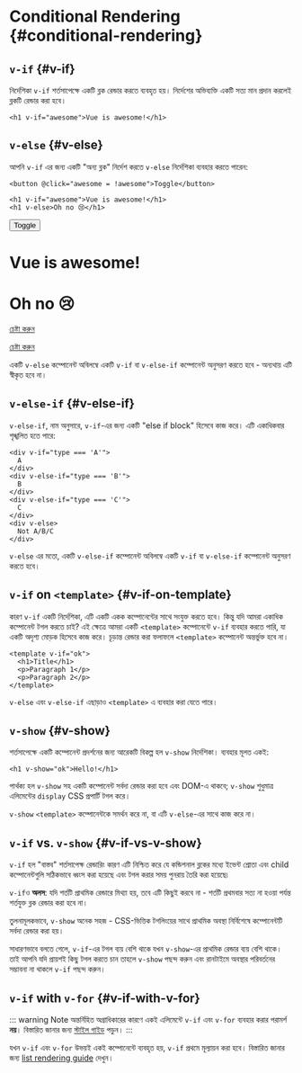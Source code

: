 # Conditional Rendering {#conditional-rendering}

<div class="options-api">
  <VueSchoolLink href="https://vueschool.io/lessons/conditional-rendering-in-vue-3" title="বিনামূল্যে Vue.js Conditional Rendering পাঠ"/>
</div>

<div class="composition-api">
  <VueSchoolLink href="https://vueschool.io/lessons/vue-fundamentals-capi-conditionals-in-vue" title="বিনামূল্যে Vue.js Conditional Rendering পাঠ"/>
</div>

<script setup>
import { ref } from 'vue'
const awesome = ref(true)
</script>

## `v-if` {#v-if}

নির্দেশিকা `v-if` শর্তসাপেক্ষে একটি ব্লক রেন্ডার করতে ব্যবহৃত হয়। নির্দেশের অভিব্যক্তি একটি সত্য মান প্রদান করলেই ব্লকটি রেন্ডার করা হবে।

```vue-html
<h1 v-if="awesome">Vue is awesome!</h1>
```

## `v-else` {#v-else}

আপনি `v-if` এর জন্য একটি "অন্য ব্লক" নির্দেশ করতে `v-else` নির্দেশিকা ব্যবহার করতে পারেন:

```vue-html
<button @click="awesome = !awesome">Toggle</button>

<h1 v-if="awesome">Vue is awesome!</h1>
<h1 v-else>Oh no 😢</h1>
```

<div class="demo">
  <button @click="awesome = !awesome">Toggle</button>
  <h1 v-if="awesome">Vue is awesome!</h1>
  <h1 v-else>Oh no 😢</h1>
</div>

<div class="composition-api">

[চেষ্টা করুন](https://play.vuejs.org/#eNpFjkEOgjAQRa8ydIMulLA1hegJ3LnqBskAjdA27RQXhHu4M/GEHsEiKLv5mfdf/sBOxux7j+zAuCutNAQOyZtcKNkZbQkGsFjBCJXVHcQBjYUSqtTKERR3dLpDyCZmQ9bjViiezKKgCIGwM21BGBIAv3oireBYtrK8ZYKtgmg5BctJ13WLPJnhr0YQb1Lod7JaS4G8eATpfjMinjTphC8wtg7zcwNKw/v5eC1fnvwnsfEDwaha7w==)

</div>
<div class="options-api">

[চেষ্টা করুন](https://play.vuejs.org/#eNpFjj0OwjAMha9iMsEAFWuVVnACNqYsoXV/RJpEqVOQqt6DDYkTcgRSWoplWX7y56fXs6O1u84jixlvM1dbSoXGuzWOIMdCekXQCw2QS5LrzbQLckje6VEJglDyhq1pMAZyHidkGG9hhObRYh0EYWOVJAwKgF88kdFwyFSdXRPBZidIYDWvgqVkylIhjyb4ayOIV3votnXxfwrk2SPU7S/PikfVfsRnGFWL6akCbeD9fLzmK4+WSGz4AA5dYQY=)

</div>

একটি `v-else` কম্পোনেন্ট অবিলম্বে একটি `v-if` বা `v-else-if` কম্পোনেন্ট অনুসরণ করতে হবে - অন্যথায় এটি স্বীকৃত হবে না।

## `v-else-if` {#v-else-if}

`v-else-if`, নাম অনুসারে, `v-if`-এর জন্য একটি "else if block" হিসেবে কাজ করে। এটি একাধিকবার শৃঙ্খলিত হতে পারে:

```vue-html
<div v-if="type === 'A'">
  A
</div>
<div v-else-if="type === 'B'">
  B
</div>
<div v-else-if="type === 'C'">
  C
</div>
<div v-else>
  Not A/B/C
</div>
```

`v-else` এর মতো, একটি `v-else-if` কম্পোনেন্ট অবিলম্বে একটি `v-if` বা `v-else-if` কম্পোনেন্ট অনুসরণ করতে হবে।

## `v-if` on `<template>` {#v-if-on-template}

কারণ `v-if` একটি নির্দেশিকা, এটি একটি একক কম্পোনেন্টের সাথে সংযুক্ত করতে হবে। কিন্তু যদি আমরা একাধিক কম্পোনেন্ট টগল করতে চাই? এই ক্ষেত্রে আমরা একটি `<template>` কম্পোনেন্টে `v-if` ব্যবহার করতে পারি, যা একটি অদৃশ্য মোড়ক হিসেবে কাজ করে। চূড়ান্ত রেন্ডার করা ফলাফলে `<template>` কম্পোনেন্ট অন্তর্ভুক্ত হবে না।

```vue-html
<template v-if="ok">
  <h1>Title</h1>
  <p>Paragraph 1</p>
  <p>Paragraph 2</p>
</template>
```

`v-else` এবং `v-else-if` এছাড়াও `<template>` এ ব্যবহার করা যেতে পারে।

## `v-show` {#v-show}

শর্তসাপেক্ষে একটি কম্পোনেন্ট প্রদর্শনের জন্য আরেকটি বিকল্প হল `v-show` নির্দেশিকা। ব্যবহার মূলত একই:

```vue-html
<h1 v-show="ok">Hello!</h1>
```

পার্থক্য হল `v-show` সহ একটি কম্পোনেন্ট সর্বদা রেন্ডার করা হবে এবং DOM-এ থাকবে; `v-show` শুধুমাত্র এলিমেন্টের `display` CSS প্রপার্টি টগল করে।

`v-show` `<template>` কম্পোনেন্টকে সমর্থন করে না, বা এটি `v-else`-এর সাথে কাজ করে না।

## `v-if` vs. `v-show` {#v-if-vs-v-show}

`v-if` হল "বাস্তব" শর্তসাপেক্ষ রেন্ডারিং কারণ এটি নিশ্চিত করে যে কন্ডিশনাল ব্লকের মধ্যে ইভেন্ট শ্রোতা এবং child কম্পোনেন্টগুলি সঠিকভাবে ধ্বংস করা হয়েছে এবং টগল করার সময় পুনরায় তৈরি করা হয়েছে৷

`v-if`ও **অলস**: যদি শর্তটি প্রাথমিক রেন্ডারে মিথ্যা হয়, তবে এটি কিছুই করবে না - শর্তটি প্রথমবার সত্য না হওয়া পর্যন্ত শর্তযুক্ত ব্লক রেন্ডার করা হবে না।

তুলনামূলকভাবে, `v-show` অনেক সহজ - CSS-ভিত্তিক টগলিংয়ের সাথে প্রাথমিক অবস্থা নির্বিশেষে কম্পোনেন্টটি সর্বদা রেন্ডার করা হয়।

সাধারণভাবে বলতে গেলে, `v-if`-এর টগল ব্যয় বেশি থাকে যখন `v-show`-এর প্রাথমিক রেন্ডার ব্যয় বেশি থাকে। তাই আপনি যদি প্রায়শই কিছু টগল করতে চান তাহলে `v-show` পছন্দ করুন এবং রানটাইমে অবস্থার পরিবর্তনের সম্ভাবনা না থাকলে `v-if` পছন্দ করুন।

## `v-if` with `v-for` {#v-if-with-v-for}

::: warning Note
অন্তর্নিহিত অগ্রাধিকারের কারণে একই এলিমেন্টে `v-if` এবং `v-for` ব্যবহার করার পরামর্শ **নয়**। বিস্তারিত জানার জন্য [স্টাইল গাইড](/style-guide/rules-essential#avoid-v-if-with-v-for) পড়ুন।
:::

যখন `v-if` এবং `v-for` উভয়ই একই কম্পোনেন্টে ব্যবহৃত হয়, `v-if` প্রথমে মূল্যায়ন করা হবে। বিস্তারিত জানার জন্য [list rendering guide](list#v-for-with-v-if) দেখুন।
